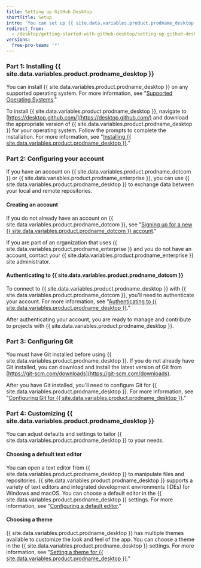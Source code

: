 ```yaml
---
title: Setting up GitHub Desktop
shortTitle: Setup
intro: 'You can set up {{ site.data.variables.product.prodname_desktop }} to suit your needs and contribute to projects.'
redirect_from:
  - /desktop/getting-started-with-github-desktop/setting-up-github-desktop
versions:
  free-pro-team: '*'
---
```


### Part 1: Installing {{ site.data.variables.product.prodname_desktop }}

You can install {{ site.data.variables.product.prodname_desktop }} on any supported operating system. For more information, see "[Supported Operating Systems](/desktop/getting-started-with-github-desktop/supported-operating-systems)."

To install {{ site.data.variables.product.prodname_desktop }}, navigate to [https://desktop.github.com/](https://desktop.github.com/) and download the appropriate version of {{ site.data.variables.product.prodname_desktop }} for your operating system. Follow the prompts to complete the installation. For more information, see "[Installing {{ site.data.variables.product.prodname_desktop }}](/desktop/getting-started-with-github-desktop/installing-github-desktop)."

### Part 2: Configuring your account

If you have an account on {{ site.data.variables.product.prodname_dotcom }} or {{ site.data.variables.product.prodname_enterprise }}, you can use {{ site.data.variables.product.prodname_desktop }} to exchange data between your local and remote repositories.

#### Creating an account
If you do not already have an account on {{ site.data.variables.product.prodname_dotcom }}, see "[Signing up for a new {{ site.data.variables.product.prodname_dotcom }} account](/articles/signing-up-for-a-new-github-account/)."

If you are part of an organization that uses {{ site.data.variables.product.prodname_enterprise }} and you do not have an account, contact your {{ site.data.variables.product.prodname_enterprise }} site administrator.

#### Authenticating to {{ site.data.variables.product.prodname_dotcom }}
To connect to {{ site.data.variables.product.prodname_desktop }} with {{ site.data.variables.product.prodname_dotcom }}, you'll need to authenticate your account. For more information, see "[Authenticating to {{ site.data.variables.product.prodname_desktop }}](/desktop/getting-started-with-github-desktop/authenticating-to-github)."

After authenticating your account, you are ready to manage and contribute to projects with {{ site.data.variables.product.prodname_desktop }}.

### Part 3: Configuring Git
You must have Git installed before using {{ site.data.variables.product.prodname_desktop }}. If you do not already have Git installed, you can download and install the latest version of Git from [https://git-scm.com/downloads](https://git-scm.com/downloads).

After you have Git installed, you'll need to configure Git for {{ site.data.variables.product.prodname_desktop }}. For more information, see "[Configuring Git for {{ site.data.variables.product.prodname_desktop }}](/desktop/getting-started-with-github-desktop/configuring-git-for-github-desktop)."

### Part 4: Customizing {{ site.data.variables.product.prodname_desktop }}
You can adjust defaults and settings to tailor {{ site.data.variables.product.prodname_desktop }} to your needs.

#### Choosing a default text editor
You can open a text editor from {{ site.data.variables.product.prodname_desktop }} to manipulate files and repositories. {{ site.data.variables.product.prodname_desktop }} supports a variety of text editors and integrated development environments (IDEs) for Windows and macOS. You can choose a default editor in the {{ site.data.variables.product.prodname_desktop }} settings. For more information, see "[Configuring a default editor](/desktop/getting-started-with-github-desktop/configuring-a-default-editor)."

#### Choosing a theme
{{ site.data.variables.product.prodname_desktop }} has multiple themes available to customize the look and feel of the app. You can choose a theme in the {{ site.data.variables.product.prodname_desktop }} settings. For more information, see "[Setting a theme for {{ site.data.variables.product.prodname_desktop }}](/desktop/getting-started-with-github-desktop/setting-a-theme-for-github-desktop)."
